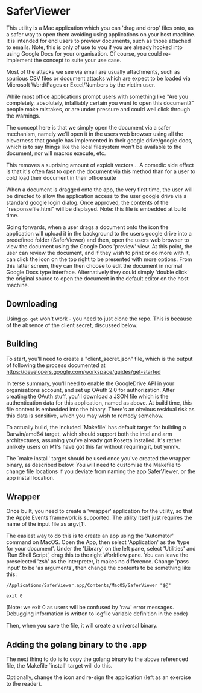 # SaferViewer

This utility is a Mac application which you can 'drag and drop' files onto, as a safer way to
open them avoiding using applications on your host machine.  It is intended for end users
to preview documents, such as those attached to emails.  Note, this is only of use to you if
you are already hooked into using Google Docs for your organisation.  Of course, you could
re-implement the concept to suite your use case.

Most of the attacks we see via email are usually attachments, such as spurious CSV files or
document attacks which are expect to be loaded via Microsoft Word/Pages or Excel/Numbers by the
victim user.  

While most office applications prompt users with something like "Are you completely,
absolutely, infalliably certain you want to open this document?" people make mistakes, or are
under pressure and could well click through the warnings.  

The concept here is that we simply open the document via a safer mechanism, namely we'll open it in the users web browser using all the cleverness that google has implemented in their google drive/google docs, which is to say things like the local filesystem won't be available to the document, nor will macros execute, etc.  

This removes a suprising amount of exploit vectors...  A comedic side effect is that it's often 
fast to open the document via this method than for a user to cold load their document in their
office suite

When a document is dragged onto the app, the very first time, the user will be directed to 
allow the application access to the user google drive via a standard google login dialog.  Once
approved, the contents of the "responsefile.html" will be displayed.  Note: this file is embedded 
at build time.

Going forwards, when a user drags a document onto the icon the application will upload it in the
background to the users google drive into a predefined folder (SaferViewer) and then, open the 
users web browser to view the document using the Google Docs 'preview' view.  At this point, 
the user can review the document, and if they wish to print or do more with it, can click the 
icon on the top right to be presented with more options.  From this latter screen, they can then
choose to edit the document in normal Google Docs type interface.  Alternatively they could simply
'double click' the original source to open the document in the default editor on the host machine.

## Downloading

Using `go get` won't work - you need to just clone the repo.  This is because of the absence of
the client secret, discussed below.

## Building

To start, you'll need to create a "client_secret.json" file, which is the output
of following the process documented at https://developers.google.com/workspace/guides/get-started

In terse summary, you'll need to enable the GoogleDrive API in your organisations
account, and set up OAuth 2.0 for authorization.  After creating the OAuth stuff, you'll
download a JSON file which is the authentication data for this application, named as above. At
build time, this file content is embedded into the binary.  There's an obvious residual
risk as this data is sensitive, which you may wish to remedy somehow.

To actually build, the included `Makefile' has default target for building a Darwin/amd64 target,
which should support both the intel and arm architectures, assuning you've already got Rosetta 
installed.  It's rather unlikely users on M1's have got this far without requiring it, but ymmv.  

The `make install' target should be used once you've created the wrapper binary, as described
below.  You will need to customise the Makefile to change file locations if you deviate from
naming the app SaferViewer, or the app install location.

## Wrapper

Once built, you need to create a 'wrapper' application for the utility, so that
the Apple Events framework is supported.  The utility itself just requires the name
of the input file as argv[1].

The easiest way to do this is to create an app using the 'Automator' command on
MacOS.  Open the App, then select 'Application' as the 'type for your document'.
Under the 'Library' on the left pane, select 'Utilities' and 'Run Shell Script',
drag this to the right Workflow pane.  You can leave the preselected 'zsh' as the interpreter, it 
makes no difference.  Change 'pass input' to be 'as arguments', then change the contents to be 
something like this:

`/Applications/SaferViewer.app/Contents/MacOS/SaferViewer "$@"`

`exit 0`

(Note: we exit 0 as users will be confused by 'raw' error messages.  Debugging information is
 written to logfile variable definition in the code)

Then, when you save the file, it will create a universal binary.  

## Adding the golang binary to the .app

The next thing to do is to copy the golang binary to the above referenced file, the Makefile 
`install' target will do this.  

Optionally, change the icon and re-sign the application (left as an exercise to the reader).
